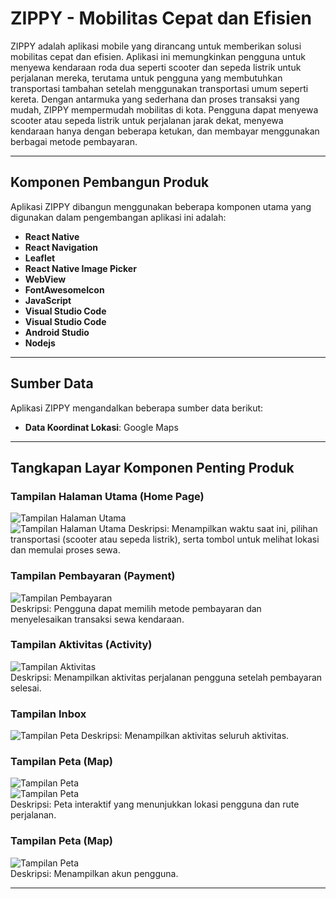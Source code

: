# ZIPPY - Mobilitas Cepat dan Efisien

ZIPPY adalah aplikasi mobile yang dirancang untuk memberikan solusi mobilitas cepat dan efisien. Aplikasi ini memungkinkan pengguna untuk menyewa kendaraan roda dua seperti scooter dan sepeda listrik untuk perjalanan mereka, terutama untuk pengguna yang membutuhkan transportasi tambahan setelah menggunakan transportasi umum seperti kereta. Dengan antarmuka yang sederhana dan proses transaksi yang mudah, ZIPPY mempermudah mobilitas di kota. Pengguna dapat menyewa scooter atau sepeda listrik untuk perjalanan jarak dekat, menyewa kendaraan hanya dengan beberapa ketukan, dan membayar menggunakan berbagai metode pembayaran.

---

## Komponen Pembangun Produk

Aplikasi ZIPPY dibangun menggunakan beberapa komponen utama yang digunakan dalam pengembangan aplikasi ini adalah:

- **React Native**
- **React Navigation**
- **Leaflet**
- **React Native Image Picker**
- **WebView**
- **FontAwesomeIcon**
- **JavaScript**
- **Visual Studio Code**
- **Visual Studio Code**
- **Android Studio**
- **Nodejs**
  
---

## Sumber Data

Aplikasi ZIPPY mengandalkan beberapa sumber data berikut:

- **Data Koordinat Lokasi**: Google Maps


---

## Tangkapan Layar Komponen Penting Produk

### **Tampilan Halaman Utama (Home Page)**  
![Tampilan Halaman Utama](homepagescooter.png)  
![Tampilan Halaman Utama](homepagebike.png)
Deskripsi: Menampilkan waktu saat ini, pilihan transportasi (scooter atau sepeda listrik), serta tombol untuk melihat lokasi dan memulai proses sewa.

### **Tampilan Pembayaran (Payment)**  
![Tampilan Pembayaran](pembayaran.png)  
Deskripsi: Pengguna dapat memilih metode pembayaran dan menyelesaikan transaksi sewa kendaraan.

### **Tampilan Aktivitas (Activity)**  
![Tampilan Aktivitas](aktivitas.png)  
Deskripsi: Menampilkan aktivitas perjalanan pengguna setelah pembayaran selesai.

### **Tampilan Inbox**  
![Tampilan Peta](inbox.png) 
Deskripsi: Menampilkan aktivitas seluruh aktivitas.

### **Tampilan Peta (Map)**  
![Tampilan Peta](maps.png)  
![Tampilan Peta](maps2.png)  
Deskripsi: Peta interaktif yang menunjukkan lokasi pengguna dan rute perjalanan.

### **Tampilan Peta (Map)**  
![Tampilan Peta](akun.png)  
Deskripsi: Menampilkan akun pengguna.

---


  








